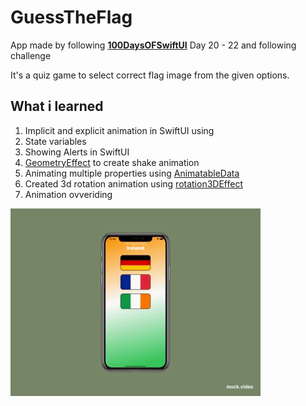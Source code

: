 # GuessTheFlag
App made by following **[100DaysOFSwiftUI](https://www.hackingwithswift.com/100/swiftui/)** Day 20 - 22 and following challenge

It's a quiz game to select correct flag image from the given options.

## What i learned

1. Implicit and explicit animation in SwiftUI using 
2. State variables
3. Showing Alerts in SwiftUI
4. [GeometryEffect](https://developer.apple.com/documentation/swiftui/geometryeffect) to create shake animation
5. Animating multiple properties using [AnimatableData](https://developer.apple.com/documentation/swiftui/animatable/3046497-animatabledata)
6. Created 3d rotation animation using [rotation3DEffect](https://www.hackingwithswift.com/quick-start/swiftui/how-to-rotate-a-view-in-3d)
7. Animation ovveriding

![](GuessTheFlag.gif)
